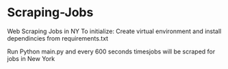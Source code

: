 # Scraping-Jobs
Web Scraping Jobs in NY
To initialize:
Create virtual environment and install dependincies from requirements.txt

Run Python main.py and every 600 seconds timesjobs will be scraped for jobs in New York
